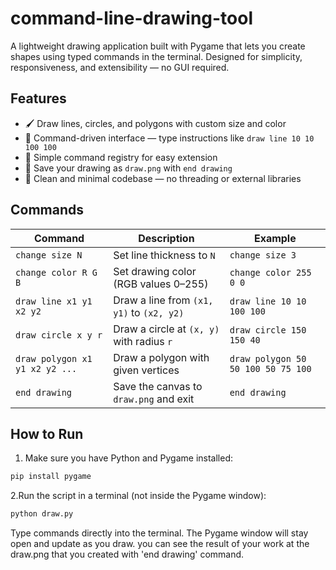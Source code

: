 # command-line-drawing-tool

A lightweight drawing application built with Pygame that lets you create shapes using typed commands in the terminal. Designed for simplicity, responsiveness, and extensibility — no GUI required.

## Features

- 🖌️ Draw lines, circles, and polygons with custom size and color
- 💬 Command-driven interface — type instructions like `draw line 10 10 100 100`
- 🧠 Simple command registry for easy extension
- 💾 Save your drawing as `draw.png` with `end drawing`
- 🧼 Clean and minimal codebase — no threading or external libraries

## Commands

| Command            | Description                                  | Example                            |
|--------------------|----------------------------------------------|------------------------------------|
| `change size N`    | Set line thickness to `N`                    | `change size 3`                    |
| `change color R G B` | Set drawing color (RGB values 0–255)       | `change color 255 0 0`             |
| `draw line x1 y1 x2 y2` | Draw a line from `(x1, y1)` to `(x2, y2)` | `draw line 10 10 100 100`          |
| `draw circle x y r` | Draw a circle at `(x, y)` with radius `r`   | `draw circle 150 150 40`           |
| `draw polygon x1 y1 x2 y2 ...` | Draw a polygon with given vertices | `draw polygon 50 50 100 50 75 100` |
| `end drawing`      | Save the canvas to `draw.png` and exit       | `end drawing`                      |

## How to Run

1. Make sure you have Python and Pygame installed:
```bash
pip install pygame
```
2.Run the script in a terminal (not inside the Pygame window):
```bash
python draw.py
```
Type commands directly into the terminal. The Pygame window will stay open and update as you draw.
you can see the result of your work at the draw.png that you created with 'end drawing' command.
